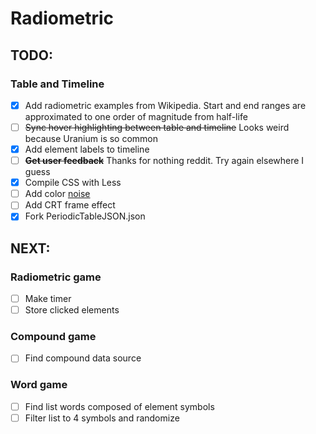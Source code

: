 # Radiometric

## TODO:
### Table and Timeline
- [x] Add radiometric examples from Wikipedia. Start and end ranges are approximated to one order of magnitude from half-life
- [ ] ~~Sync hover highlighting between table and timeline~~ Looks weird because Uranium is so common
- [x] Add element labels to timeline
- [ ] **~~Get user feedback~~** Thanks for nothing reddit. Try again elsewhere I guess
- [x] Compile CSS with Less
- [ ] Add color [noise](https://stackoverflow.com/questions/4011113/can-you-add-noise-to-a-css3-gradient)
- [ ] Add CRT frame effect
- [x] Fork PeriodicTableJSON.json

## NEXT:
### Radiometric game
- [ ] Make timer
- [ ] Store clicked elements

### Compound game
- [ ] Find compound data source

### Word game
- [ ] Find list words composed of element symbols
- [ ] Filter list to 4 symbols and randomize
